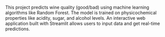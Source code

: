 This project predicts wine quality (good/bad) using machine learning algorithms like Random Forest. The model is trained on physicochemical properties like acidity, sugar, and alcohol levels. An interactive web application built with Streamlit allows users to input data and get real-time predictions.
